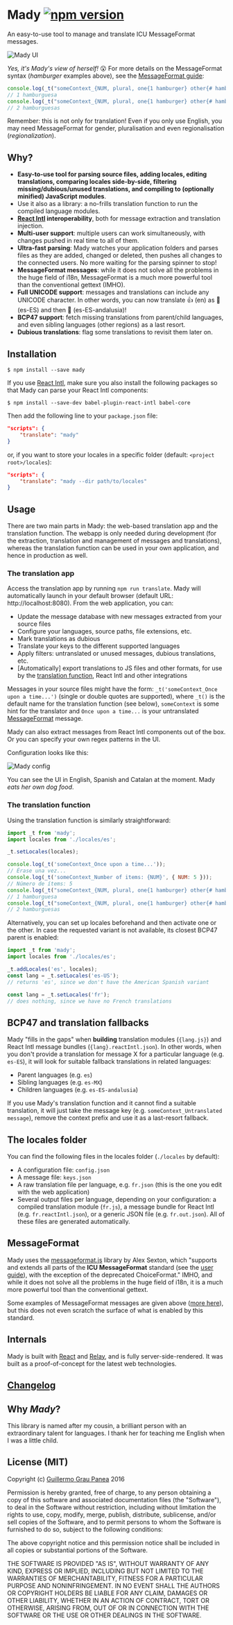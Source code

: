 # Mady [![npm version](https://img.shields.io/npm/v/mady.svg)](https://www.npmjs.com/package/mady)

An easy-to-use tool to manage and translate ICU MessageFormat messages.

![Mady UI](https://raw.githubusercontent.com/guigrpa/mady/master/docs/01-ui.png)

*Yes, it's Mady's view of herself!* :open_mouth: For more details on the MessageFormat syntax (*hamburger* examples above), see the [MessageFormat guide](https://messageformat.github.io/guide/):

```js
console.log(_t("someContext_{NUM, plural, one{1 hamburger} other{# hamburgers}}", { NUM: 1 }));
// 1 hamburguesa
console.log(_t("someContext_{NUM, plural, one{1 hamburger} other{# hamburgers}}", { NUM: 2 }));
// 2 hamburguesas
```

Remember: this is not only for translation! Even if you only use English, you may need MessageFormat for gender, pluralisation and even regionalisation (*regionalization*).

## Why?

* **Easy-to-use tool for parsing source files, adding locales, editing translations, comparing locales side-by-side, filtering missing/dubious/unused translations, and compiling to (optionally minified) JavaScript modules**.
* Use it also as a library: a no-frills translation function to run the compiled language modules.
* **[React Intl](https://github.com/yahoo/react-intl) interoperability**, both for message extraction and translation injection.
* **Multi-user support**: multiple users can work simultaneously, with changes pushed in real time to all of them.
* **Ultra-fast parsing**: Mady watches your application folders and parses files as they are added, changed or deleted, then pushes all changes to the connected users. No more waiting for the parsing spinner to stop!
* **MessageFormat messages**: while it does not solve all the problems in the huge field of i18n, MessageFormat is a much more powerful tool than the conventional gettext (IMHO).
* **Full UNICODE support**: messages and translations can include any UNICODE character. In other words, you can now translate 👍 (en) as 👏 (es-ES) and then 💃 (es-ES-andalusia)!
* **BCP47 support**: fetch missing translations from parent/child languages, and even sibling languages (other regions) as a last resort.
* **Dubious translations**: flag some translations to revisit them later on.

## Installation

```
$ npm install --save mady
```

If you use [React Intl](https://github.com/yahoo/react-intl), make sure you also install the following packages so that Mady can parse your React Intl components:

```
$ npm install --save-dev babel-plugin-react-intl babel-core
```

Then add the following line to your `package.json` file:

```json
"scripts": {
    "translate": "mady"
}
```

or, if you want to store your locales in a specific folder (default: `<project root>/locales`):

```json
"scripts": {
    "translate": "mady --dir path/to/locales"
}
```


## Usage

There are two main parts in Mady: the web-based translation app and the translation function. The webapp is only needed during development (for the extraction, translation and management of messages and translations), whereas the translation function can be used in your own application, and hence in production as well.


### The translation app

Access the translation app by running `npm run translate`. Mady will automatically launch in your default browser (default URL: http://localhost:8080). From the web application, you can:

* Update the message database with new messages extracted from your source files
* Configure your languages, source paths, file extensions, etc.
* Mark translations as dubious
* Translate your keys to the different supported languages
* Apply filters: untranslated or unused messages, dubious translations, etc.
* [Automatically] export translations to JS files and other formats, for use by the [translation function](#the-translation-function), React Intl and other integrations

Messages in your source files might have the form: `_t('someContext_Once upon a time...')` (single or double quotes are supported), where `_t()` is the default name for the translation function (see below), `someContext` is some hint for the translator and `Once upon a time...` is your untranslated [MessageFormat](#messageformat) message.

Mady can also extract messages from React Intl components out of the box. Or you can specify your own regex patterns in the UI.

Configuration looks like this:

![Mady config](https://raw.githubusercontent.com/guigrpa/mady/master/docs/02-config.png)

You can see the UI in English, Spanish and Catalan at the moment. Mady *eats her own dog food*.


### The translation function

Using the translation function is similarly straightforward:

```js
import _t from 'mady';
import locales from './locales/es';

_t.setLocales(locales);

console.log(_t('someContext_Once upon a time...'));
// Érase una vez...
console.log(_t('someContext_Number of items: {NUM}', { NUM: 5 }));
// Número de ítems: 5
console.log(_t("someContext_{NUM, plural, one{1 hamburger} other{# hamburgers} }", { NUM: 1 }));
// 1 hamburguesa
console.log(_t("someContext_{NUM, plural, one{1 hamburger} other{# hamburgers} }", { NUM: 2 }));
// 2 hamburguesas
```

Alternatively, you can set up locales beforehand and then activate one or the other. In case the requested variant is not available, its closest BCP47 parent is enabled:

```js
import _t from 'mady';
import locales from './locales/es';

_t.addLocales('es', locales);
const lang = _t.setLocales('es-US');
// returns 'es', since we don't have the American Spanish variant

const lang = _t.setLocales('fr');
// does nothing, since we have no French translations
```


## BCP47 and translation fallbacks

Mady "fills in the gaps" when **building** translation modules (`{lang.js}`) and React Intl message bundles (`{lang}.reactIntl.json`). In other words, when you don't provide a translation for message X for a particular language (e.g. `es-ES`), it will look for suitable fallback translations in related languages:

* Parent languages (e.g. `es`)
* Sibling languages (e.g. `es-MX`)
* Children languages (e.g. `es-ES-andalusia`)

If you use Mady's translation function and it cannot find a suitable translation, it will just take the message key (e.g. `someContext_Untranslated message`), remove the context prefix and use it as a last-resort fallback.


## The locales folder

You can find the following files in the locales folder (`./locales` by default):

* A configuration file: `config.json`
* A message file: `keys.json`
* A raw translation file per language, e.g. `fr.json` (this is the one you edit with the web application)
* Several output files per language, depending on your configuration: a compiled translation module (`fr.js`), a message bundle for React Intl (e.g. `fr.reactIntl.json`), or a generic JSON file (e.g. `fr.out.json`). All of these files are generated automatically.


## MessageFormat

Mady uses the [messageformat.js](https://github.com/SlexAxton/messageformat.js) library by Alex Sexton, which "supports and extends all parts of the **ICU MessageFormat** standard (see the [user guide](http://userguide.icu-project.org/formatparse/messages)), with the exception of the deprecated ChoiceFormat." IMHO, and while it does not solve all the problems in the huge field of i18n, it is a much more powerful tool than the conventional gettext.

Some examples of MessageFormat messages are given above ([more here](https://messageformat.github.io/guide/)), but this does not even scratch the surface of what is enabled by this standard.


## Internals

Mady is built with [React](https://facebook.github.io/react/) and [Relay](https://facebook.github.io/relay/), and is fully server-side-rendered. It was built as a proof-of-concept for the latest web technologies.


## [Changelog](https://github.com/guigrpa/mady/blob/master/CHANGELOG.md)


## Why *Mady*?

This library is named after my cousin, a brilliant person with an extraordinary talent for languages. I thank her for teaching me English when I was a little child.


## License (MIT)

Copyright (c) [Guillermo Grau Panea](https://github.com/guigrpa) 2016

Permission is hereby granted, free of charge, to any person obtaining a copy of this software and associated documentation files (the "Software"), to deal in the Software without restriction, including without limitation the rights to use, copy, modify, merge, publish, distribute, sublicense, and/or sell copies of the Software, and to permit persons to whom the Software is furnished to do so, subject to the following conditions:

The above copyright notice and this permission notice shall be included in all copies or substantial portions of the Software.

THE SOFTWARE IS PROVIDED "AS IS", WITHOUT WARRANTY OF ANY KIND, EXPRESS OR IMPLIED, INCLUDING BUT NOT LIMITED TO THE WARRANTIES OF MERCHANTABILITY, FITNESS FOR A PARTICULAR PURPOSE AND NONINFRINGEMENT. IN NO EVENT SHALL THE AUTHORS OR COPYRIGHT HOLDERS BE LIABLE FOR ANY CLAIM, DAMAGES OR OTHER LIABILITY, WHETHER IN AN ACTION OF CONTRACT, TORT OR OTHERWISE, ARISING FROM, OUT OF OR IN CONNECTION WITH THE SOFTWARE OR THE USE OR OTHER DEALINGS IN THE SOFTWARE.
